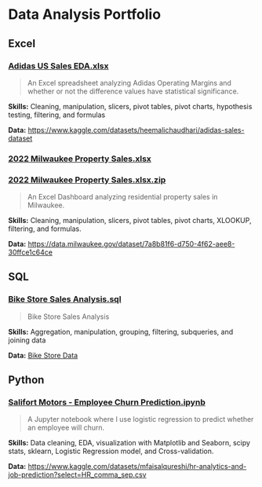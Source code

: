 # Data Analysis Portfolio

## Excel

### [Adidas US Sales EDA.xlsx](Adidas%20US%20Sales%20EDA.xlsx)


> An Excel spreadsheet analyzing Adidas Operating Margins and whether or not the difference values have statistical significance.

**Skills:** Cleaning, manipulation, slicers, pivot tables, pivot charts, hypothesis testing, filtering, and formulas

**Data:** https://www.kaggle.com/datasets/heemalichaudhari/adidas-sales-dataset


### [2022 Milwaukee Property Sales.xlsx](2022%20Milwaukee%20Property%20Sales.xlsx.zip)
### [2022 Milwaukee Property Sales.xlsx.zip](2022%20Milwaukee%20Property%20Sales.xlsx.zip)


> An Excel Dashboard analyzing residential property sales in Milwaukee.

**Skills:** Cleaning, manipulation, slicers, pivot tables, pivot charts, XLOOKUP, filtering, and formulas.

**Data:** https://data.milwaukee.gov/dataset/7a8b81f6-d750-4f62-aee8-30ffce1c64ce

## SQL

### [Bike Store Sales Analysis.sql](Bike%20Store%20Sales%20Analysis.sql)


> Bike Store Sales Analysis

**Skills:** Aggregation, manipulation, grouping, filtering, subqueries, and joining data

**Data:**
[Bike Store Data](Bike%20Store%20Data/)


## Python

### [Salifort Motors - Employee Churn Prediction.ipynb](Salifort%20Motors%20-%20Employee%20Churn%20Prediction.ipynb)


> A Jupyter notebook where I use logistic regression to predict whether an employee will churn.

**Skills:** Data cleaning, EDA, visualization with Matplotlib and Seaborn, scipy stats, sklearn, Logistic Regression model, and Cross-validation.
  
**Data:** https://www.kaggle.com/datasets/mfaisalqureshi/hr-analytics-and-job-prediction?select=HR_comma_sep.csv
